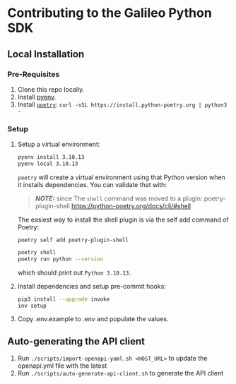 # Contributing to the Galileo Python SDK

## Local Installation

### Pre-Requisites

1. Clone this repo locally.
2. Install [pyenv](https://github.com/pyenv/pyenv).
3. Install [`poetry`](https://python-poetry.org/): `curl -sSL https://install.python-poetry.org | python3 -`

### Setup

1. Setup a virtual environment:

   ```sh
   pyenv install 3.10.13
   pyenv local 3.10.13
   ```

   `poetry` will create a virtual environment using that Python version when it installs dependencies. You can validate that with:

   > **_NOTE:_** since The `shell` command was moved to a plugin: poetry-plugin-shell
   > https://python-poetry.org/docs/cli/#shell

   The easiest way to install the shell plugin is via the self add command of Poetry:

   ```shell
   poetry self add poetry-plugin-shell
   ```

   ```sh
   poetry shell
   poetry run python --version
   ```

   which should print out `Python 3.10.13`.

1. Install dependencies and setup pre-commit hooks:

   ```sh
   pip3 install --upgrade invoke
   inv setup
   ```

1. Copy .env.example to .env and populate the values.

## Auto-generating the API client

1. Run `./scripts/import-openapi-yaml.sh <HOST_URL>` to update the openapi.yml file with the latest
2. Run `./scripts/auto-generate-api-client.sh` to generate the API client
